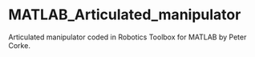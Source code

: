 # MATLAB_Articulated_manipulator
 Articulated manipulator coded in Robotics Toolbox for MATLAB by Peter Corke.
